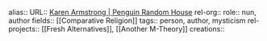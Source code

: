 alias::
URL:: [Karen Armstrong | Penguin Random House](https://www.penguinrandomhouse.com/authors/834/karen-armstrong/#)
rel-org::
role:: nun, author
fields:: [[Comparative Religion]]
tags:: person, author, mysticism
rel-projects:: [[Fresh Alternatives]], [[Another M-Theory]]
creations::
